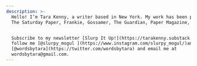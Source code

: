 ```yaml
---
description: >-
  Hello! I’m Tara Kenny, a writer based in New York. My work has been published in Brooklyn Magazine, 
  The Saturday Paper, Frankie, Gossamer, The Guardian, Paper Magazine, Interview Magazine and elsewhere.


  Subscribe to my newsletter [Slurp It Up!](https://tarakenny.substack.com/),
  follow me [@slurpy_mogul ](https://www.instagram.com/slurpy_mogul/)and
  [@wordsbytara](https://twitter.com/wordsbytara) and email me at
  wordsbytara@gmail.com.
---
```


